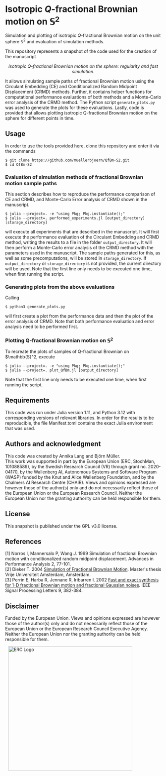 # Isotropic $Q$-fractional Brownian motion on $\mathbb{S}^2$

Simulation and plotting of isotropic $Q$-fractional Brownian motion on the unit sphere $\mathbb{S}^2$ and evaluation of simulation methods.

This repository represents a snapshot of the code used for the creation of the manuscript <br><p align=center>*Isotropic Q-fractional Brownian motion on the sphere: regularity and fast simulation*.</p>
It allows simulating sample paths of fractional Brownian motion using the Circulant Embedding (CE) and Conditionalized Random Midpoint Displacement (CRMD) methods.
Further, it contains helper functions for computational performance evaluations of both methods and a Monte-Carlo error analysis of the CRMD method.
The Python script `generate_plots.py` was used to generate the plots for these evaluations.
Lastly, code is provided that allows plotting isotropic Q-fractional Brownian motion on the sphere for different points in time. 


## Usage
In order to use the tools provided here, clone this repository and enter it via the commands
```console
$ git clone https://github.com/muellerbjoern/QfBm-S2.git
$ cd QfBm-S2
```


### Evaluation of simulation methods of fractional Brownian motion sample paths

This section describes how to reproduce the performance comparison of CE and CRMD, and Monte-Carlo Error analysis of CRMD shown in the manuscript.

```console
$ julia --project=. -e "using Pkg; Pkg.instantiate();"
$ julia --project=. performed_experiments.jl [output_directory] [storage_directory]
```
will execute all experiments that are described in the manuscript.
It will first execute the performance evaluation of the Circulant Embedding and CRMD method, writing the results to a file in the folder `output_directory`.
It will then perform a Monte-Carlo error analysis of the CRMD method with the parameters used in the manuscript. The sample paths generated for this, as well as some precomputations, will be stored in `storage_directory`.
If `output_directory` or `storage_directory` is not provided, the current directory will be used.
Note that the first line only needs to be executed one time, when first running the script.

### Generating plots from the above evaluations

Calling
```console
$ python3 generate_plots.py
```
will first create a plot from the performance data and then the plot of the error analysis of CRMD.
Note that both performance evaluation and error analysis need to be performed first.

### Plotting Q-fractional Brownian motion on $\mathbb{S}^2$
To recreate the plots of samples of Q-fractional Brownian on $\mathbb{S}^2, execute
```console
$ julia --project=. -e "using Pkg; Pkg.instantiate();"
$ julia --project=. plot_QfBm.jl [output_directory]
```
Note that the first line only needs to be executed one time, when first running the script.

## Requirements
This code was run under Julia version 1.11, and Python 3.12 with corresponding versions of relevant libraries. In order for the results to be reproducible, the file Manifest.toml contains the exact Julia environment that was used.

## Authors and acknowledgment
This code was created by Annika Lang and Björn Müller.<br>
This work was supported in part by the European Union (ERC, StochMan, 101088589),
by the Swedish Research Council (VR) through grant no. 2020-04170, by the Wallenberg AI, Autonomous
Systems and Software Program (WASP) funded by the Knut and Alice Wallenberg Foundation, and by the
Chalmers AI Research Centre (CHAIR).
Views and opinions expressed are however those of the author(s) only and do not necessarily reflect those of the European Union or the European Research Council. Neither the European Union nor the granting authority can be held responsible for them.

## License
This snapshot is published under the GPL v3.0 license.

## References
[1] Norros I, Mannersalo P, Wang J. 1999 Simulation of fractional Brownian motion with conditionalized random midpoint displacement. Advances in Performance Analysis 2, 77-101. <br>
[2] Dieker T. 2004 [Simulation of Fractional Brownian Motion](http://www.columbia.edu/~ad3217/fbm.html). Master's thesis Vrije Universiteit Amsterdam, Amsterdam. <br>
[3] Perrin E, Harba R, Jennane R, Iribarren I. 2002 [Fast and exact synthesis for 1-D fractional Brownian motion and fractional Gaussian noises](https://doi.org/10.1109/LSP.2002.805311). IEEE Signal Processing Letters 9, 382-384.

## Disclaimer
Funded by the European Union. Views and opinions expressed are however those of the author(s) only
and do not necessarily reflect those of the European Union or the European Research Council Executive Agency. Neither
the European Union nor the granting authority can be held responsible for them.

<img src="docs/images/LOGO_ERC-FLAG_FP.png" alt="ERC Logo" width= "400px" hspace="10px"/>

